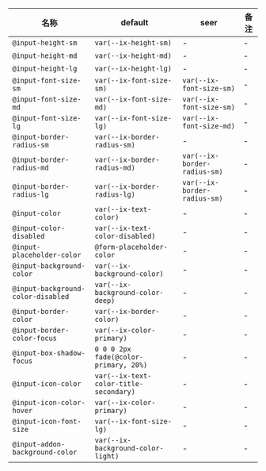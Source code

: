 | 名称 | default | seer | 备注 |
| --- | --- | --- | --- |
| `@input-height-sm` | `var(--ix-height-sm)` | - | - |
| `@input-height-md` | `var(--ix-height-md)` | - | - |
| `@input-height-lg` | `var(--ix-height-lg)` | - | - |
| `@input-font-size-sm` | `var(--ix-font-size-sm)` | `var(--ix-font-size-sm)` | - |
| `@input-font-size-md` | `var(--ix-font-size-md)` | `var(--ix-font-size-sm)` | - |
| `@input-font-size-lg` | `var(--ix-font-size-lg)` | `var(--ix-font-size-md)` | - |
| `@input-border-radius-sm` | `var(--ix-border-radius-sm)` | - | - |
| `@input-border-radius-md` | `var(--ix-border-radius-md)` | `var(--ix-border-radius-sm)` | - |
| `@input-border-radius-lg` | `var(--ix-border-radius-lg)` | `var(--ix-border-radius-sm)` | - |
| `@input-color` | `var(--ix-text-color)` | - | - |
| `@input-color-disabled` | `var(--ix-text-color-disabled)` | - | - |
| `@input-placeholder-color` | `@form-placeholder-color` | - | - |
| `@input-background-color` | `var(--ix-background-color)` | - | - |
| `@input-background-color-disabled` | `var(--ix-background-color-deep)` | - | - |
| `@input-border-color` | `var(--ix-border-color)` | - | - |
| `@input-border-color-focus` | `var(--ix-color-primary)` | - | - |
| `@input-box-shadow-focus` | `0 0 0 2px fade(@color-primary, 20%)` | - | - |
| `@input-icon-color` | `var(--ix-text-color-title-secondary)` | - | - |
| `@input-icon-color-hover` | `var(--ix-color-primary)` | - | - |
| `@input-icon-font-size` | `var(--ix-font-size-lg)` | - | - |
| `@input-addon-background-color` | `var(--ix-background-color-light)` | - | - |
